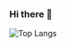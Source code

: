 ### Hi there 👋
![Top Langs](https://github-readme-stats.vercel.app/api/top-langs/?username=RenzoSuganuma&layout=compact&theme=synthwave)
<!--
**RenzoSuganuma/RenzoSuganuma** is a ✨ _special_ ✨ repository because its `README.md` (this file) appears on your GitHub profile.

Here are some ideas to get you started:

- 🔭 I’m currently working on ...
- 🌱 I’m currently learning ...
- 👯 I’m looking to collaborate on ...
- 🤔 I’m looking for help with ...
- 💬 Ask me about ...
- 📫 How to reach me: ...
- 😄 Pronouns: ...
- ⚡ Fun fact: ...
-->
